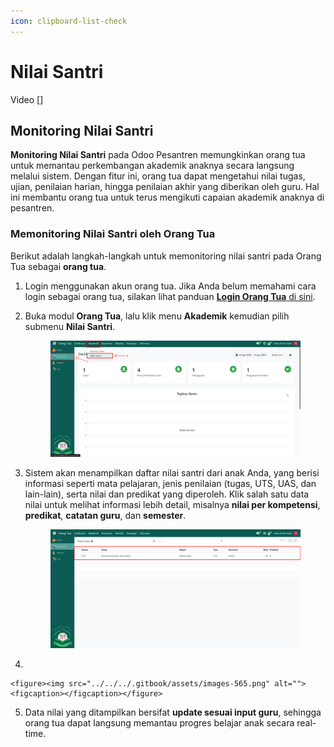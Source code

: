 ```yaml
---
icon: clipboard-list-check
---
```


# Nilai Santri

Video \[]

## Monitoring Nilai Santri

**Monitoring Nilai Santri** pada Odoo Pesantren memungkinkan orang tua untuk memantau perkembangan akademik anaknya secara langsung melalui sistem. Dengan fitur ini, orang tua dapat mengetahui nilai tugas, ujian, penilaian harian, hingga penilaian akhir yang diberikan oleh guru. Hal ini membantu orang tua untuk terus mengikuti capaian akademik anaknya di pesantren.

### Memonitoring Nilai Santri oleh Orang Tua

Berikut adalah langkah-langkah untuk memonitoring nilai santri pada Orang Tua sebagai **orang tua**.

1. Login menggunakan akun orang tua. Jika Anda belum memahami cara login sebagai orang tua, silakan lihat panduan [**Login Orang Tua** di sini](../../../setup-and-konfigurasi/role-and-hak-akses-pengguna/panduan-login/login-orang-tua.md).
2.  Buka modul **Orang Tua**, lalu klik menu **Akademik** kemudian pilih submenu **Nilai Santri**.

    <figure><img src="../../../.gitbook/assets/images-563.png" alt=""><figcaption></figcaption></figure>


3.  Sistem akan menampilkan daftar nilai santri dari anak Anda, yang berisi informasi seperti mata pelajaran, jenis penilaian (tugas, UTS, UAS, dan lain-lain), serta nilai dan predikat yang diperoleh. Klik salah satu data nilai untuk melihat informasi lebih detail, misalnya **nilai per kompetensi**, **predikat**, **catatan guru**, dan **semester**.

    <figure><img src="../../../.gitbook/assets/images-564.png" alt=""><figcaption></figcaption></figure>


4.

    <figure><img src="../../../.gitbook/assets/images-565.png" alt=""><figcaption></figcaption></figure>


5. Data nilai yang ditampilkan bersifat **update sesuai input guru**, sehingga orang tua dapat langsung memantau progres belajar anak secara real-time.

